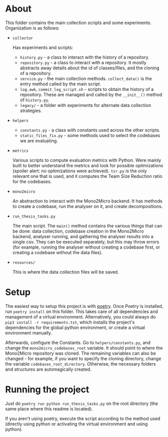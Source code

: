 # About

This folder contains the main collection scripts and some experiments. Organization is as follows:

* `collector`

    Has experiments and scripts:

  * `history.py` - a class to interact with the history of a repository.
  * `repository.py` - a class to interact with a repository. It mostly abstracts away details about the id of classes/files,
  and the cloning of a repository.
  * `service.py` - the main collection methods. `collect_data()` is the entry method called by the main script.
  * `log.awk`, `commit_log_script.sh` - scripts to obtain the history of a repository. These are managed and called by the `__init__()` method of `history.py`.
  * `legacy/` - a folder with experiments for alternate data collection strategies.

* `helpers`
  * `constants.py` - a class with constants used across the other scripts.
  * `static_files_fix.py` - some methods used to select the codebases we are evaluating.

* `metrics`

  Various scripts to compute evaluation metrics with Python. Were mainly built to better understand the metrics and look for
possible optimizations (spoiler alert: no optimizations were achieved). `tsr.py` is the only relevant one that is used, and it
computes the Team Size Reduction ratio for the codebases.

* `mono2micro`

  An abstraction to interact with the Mono2Micro backend. It has methods to create a codebase, run the analyser on it, and 
create decompositions.

* `run_thesis_tasks.py`

  The main script. The `main()` method contains the various things that can be done: data collection, codebase creation in the Mono2Micro backend,
analyser running, and gathering the analyser results into a single csv. They can be executed separately, but this may throw errors (for example,
running the analyser without creating a codebase first, or creating a codebase without the data files).

* `resources/`

  This is where the data collection files will be saved. 

# Setup

The easiest way to setup this project is with [poetry](https://python-poetry.org/docs/master/). Once Poetry is installed, run `poetry install` on this folder.
This takes care of all dependencies and management of a virtual environment. Alternatively, you could always do `pip3 install -r requirements.txt`, which installs the project's dependencies for the global python environment, or create a virtual environment manually.

Afterwards, configure the Constants. Go to `helpers/constants.py`, and change the `mono2micro_codebases_root` variable. It should point to where the Mono2Micro repository was cloned. The remaining variables can also be changed - for example, if you want to specify the cloning directory, change the variable `codebases_root_directory`. Otherwise, the necessary folders and structures are automagically created.


# Running the project

Just do `poetry run python run_thesis_tasks.py` on the root directory (the same place where this readme is located).

If you aren't using poetry, execute the script according to the method used (directly using python or activating the virtual environment and using python).


